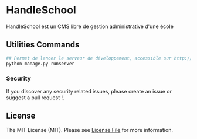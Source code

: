 # HandleSchool

HandleSchool est un CMS libre de gestion administrative d'une école


## Utilities Commands
```bash
## Permet de lancer le serveur de développement, accessible sur http://localhost:8000
python manage.py runserver


```
### Security

If you discover any security related issues, please create an issue or suggest a pull request !.

## License

The MIT License (MIT). Please see [License File](LICENSE.md) for more information.